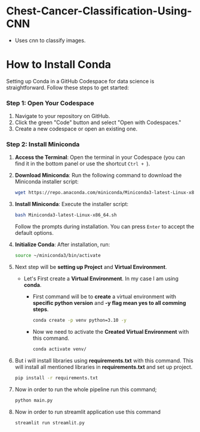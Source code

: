 
# Chest-Cancer-Classification-Using-CNN

- Uses cnn to classify images.

# **How to Install Conda** 

Setting up Conda in a GitHub Codespace for data science is straightforward. Follow these steps to get started:

### Step 1: Open Your Codespace

1. Navigate to your repository on GitHub.
2. Click the green "Code" button and select "Open with Codespaces."
3. Create a new codespace or open an existing one.

### Step 2: Install Miniconda

1. **Access the Terminal**: Open the terminal in your Codespace (you can find it in the bottom panel or use the shortcut `Ctrl + `).

2. **Download Miniconda**:
   Run the following command to download the Miniconda installer script:

   ```bash
   wget https://repo.anaconda.com/miniconda/Miniconda3-latest-Linux-x86_64.sh
   ```

3. **Install Miniconda**:
   Execute the installer script:

   ```bash
   bash Miniconda3-latest-Linux-x86_64.sh
   ```

   Follow the prompts during installation. You can press `Enter` to accept the default options. 

4. **Initialize Conda**:
   After installation, run:

   ```bash
   source ~/miniconda3/bin/activate
   ```

5. Next step will be **setting up Project** and **Virtual Environment**.
   
    - Let's First create a **Virtual Environment**. In my case I am using **conda**. 
      - First command will be to **create** a virtual environment with **specific python version** and **-y flag mean yes to all comming steps**.

          ```bash
          conda create -p venv python=3.10 -y 
          ```
      - Now we need to activate the **Created Virtual Environment** with this command.        
          ```bash
          conda activate venv/
          ```
6. But i will install libraries using **requirements.txt** with this command. This will install all mentioned libraries in **requirements.txt** and set up project.
        
    ```bash
    pip install -r requirements.txt 
    ```   
7. Now in order to run the whole pipeline run this command;

    ```bash
    python main.py
    ```

8. Now in order to run streamlit application use this command

    ```bash
    streamlit run streamlit.py
    ```
